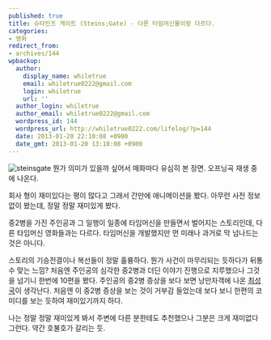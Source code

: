 ```yaml
---
published: true
title: 슈타인즈 게이트 (Steins;Gate) - 다른 타임머신물이랑 다르다.
categories:
- 영화
redirect_from:
- archives/144
wpbackup:
  author:
    display_name: whiletrue
    email: whiletrue0222@gmail.com
    login: whiletrue
    url: ''
  author_login: whiletrue
  author_email: whiletrue0222@gmail.com
  wordpress_id: 144
  wordpress_url: http://whiletrue0222.com/lifelog/?p=144
  date: 2013-01-20 22:10:08 +0900
  date_gmt: 2013-01-20 13:10:08 +0900
---
```


![steinsgate](https://lh6.googleusercontent.com/-NVcMj6_wrnc/UPvlz5pboXI/AAAAAAAAD5E/_nDRa4yIf2I/s720/SteinsGate.png)
뭔가 의미가 있을까 싶어서 매화마다 유심히 본 장면. 오프닝곡 재생 중에 나온다.

회사 형이 재미있다는 평이 많다고 그래서 간만에 애니메이션을 봤다.
아무런 사전 정보 없이 봤는데, 정말 정말 재미있게 봤다.

중2병을 가진 주인공과 그 일행이 일종에 타임머신을 만들면서 벌어지는 스토리인데, 다른 타임머신 영화들과는 다르다.
타임머신을 개발했지만 먼 미래나 과거로 막 넘나드는 것은 아니다.

스토리의 기승전결이나 복선들이 정말 훌륭하다. 뭔가 사건이 마무리되는 듯하다가 뒤통수 맞는 느낌? 처음엔 주인공의 심각한 중2병과 더딘
이야기 진행으로 지루했으나 그것을 넘기니 한번에 10편을 봤다.
주인공의 중2병 증상을 보다 보면 낭만자객에 나온
[최성국](http://movie.daum.net/movieperson/Summary.do?personId=2036)이 생각난다.
처음엔 이 중2병 증상을 보는 것이 거부감 들었는데 보다 보니 한편의 코미디를 보는 듯하여 재미있기까지 하다.

나는 정말 정말 재미있게 봐서 주변에 다른 분한테도 추천했으나 그분은 크게 재미없다 그런다. 약간 호불호가 갈리는 듯.
